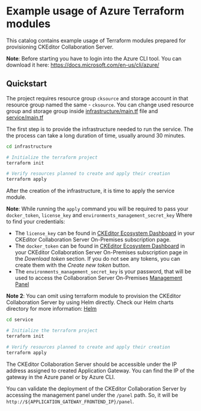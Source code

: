 # Example usage of Azure Terraform modules

This catalog contains example usage of Terraform modules prepared for
provisioning CKEditor Collaboration Server.

**Note**: Before starting you have to login into the Azure CLI tool. You can
download it here: https://docs.microsoft.com/en-us/cli/azure/

## Quickstart
The project requires resource group `cksource` and storage account in that
resource group named the same - `cksource`. You can change used resource group
and storage group inside [infrastructure/main.tf](./infrastructure/main.tf) file
and [service/main.tf](./service/main.tf)

The first step is to provide the infrastructure needed to run the service. The
the process can take a long duration of time, usually around 30 minutes.

```bash
cd infrastructure

# Initialize the terraform project
terraform init

# Verify resources planned to create and apply their creation
terraform apply
```

After the creation of the infrastructure, it is time to apply the service
module.

**Note**: While running the `apply` command you will be required to pass your
`docker_token`, `license_key` and `environments_management_secret_key` Where to
find your credentials:
- The `license_key` can be found in [CKEditor Ecosystem
  Dashboard](https://dashboard.ckeditor.com/) in your CKEditor Collaboration
  Server On-Premises subscription page.
- The `docker_token` can be found in [CKEditor Ecosystem
  Dashboard](https://dashboard.ckeditor.com/) in your
  CKEditor Collaboration Server On-Premises subscription page in the *Download
  token* section. If you do not see any tokens, you can create them with the
  *Create new token* button.
- The `environments_management_secret_key` is your password, that will be used
  to access the Collaboration Server On-Premises [Management
  Panel](https://ckeditor.com/docs/cs/latest/onpremises/cs-onpremises/management.html)


**Note 2**: You can omit using terraform module to provision the CKEditor
Collaboration Server by using Helm directly. Check our Helm charts directory for
more information: [Helm](/kubernetes/helm/)

```bash
cd service

# Initialize the terraform project
terraform init

# Verify resources planned to create and apply their creation
terraform apply
```

The CKEditor Collaboration Server should be accessible under the IP address
assigned to created Application Gateway. You can find the IP of the gateway in
the Azure panel or by Azure CLI.

You can validate the deployment of the CKEditor Collaboration Server by
accessing the management panel under the `/panel` path. So, it will be
`http://${APPLICATION_GATEWAY_FRONTEND_IP}/panel`.

